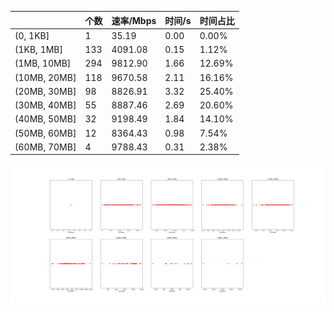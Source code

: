 |   |个数|速率/Mbps|时间/s|时间占比|
|---|---|---|---|---|
|(0, 1KB]|1|35.19|0.00|0.00%|
|(1KB, 1MB]|133|4091.08|0.15|1.12%|
|(1MB, 10MB]|294|9812.90|1.66|12.69%|
|(10MB, 20MB]|118|9670.58|2.11|16.16%|
|(20MB, 30MB]|98|8826.91|3.32|25.40%|
|(30MB, 40MB]|55|8887.46|2.69|20.60%|
|(40MB, 50MB]|32|9198.49|1.84|14.10%|
|(50MB, 60MB]|12|8364.43|0.98|7.54%|
|(60MB, 70MB]|4|9788.43|0.31|2.38%|

![](./速率分布.jpg)
